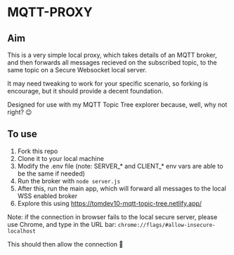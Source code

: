 # MQTT-PROXY

## Aim

This is a very simple local proxy, which takes details of an MQTT broker, and then forwards all messages recieved on the subscribed topic, to the same topic on a Secure Websocket local server.

It may need tweaking to work for your specific scenario, so forking is encourage, but it should provide a decent foundation.

Designed for use with my MQTT Topic Tree explorer because, well, why not right? 😉

## To use

1) Fork this repo
2) Clone it to your local machine
3) Modify the .env file (note: SERVER_* and CLIENT_* env vars are able to be the same if needed)
4) Run the broker with `node server.js`
5) After this, run the main app, which will forward all messages to the local WSS enabled broker
6) Explore this using https://tomdev10-mqtt-topic-tree.netlify.app/ 

Note: if the connection in browser fails to the local secure server, please use Chrome, and type in the URL bar: `chrome://flags/#allow-insecure-localhost`

This should then allow the connection 🎉